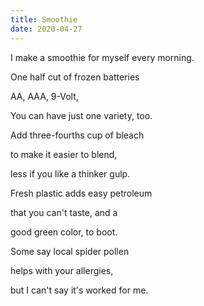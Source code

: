 ```yaml
---
title: Smoothie
date: 2020-04-27
---
```


I make a smoothie for myself every morning.

One half cut of frozen batteries

AA, AAA, 9-Volt,

You can have just one variety, too. 

Add three-fourths cup of bleach

to make it easier to blend, 

less if you like a thinker gulp. 

Fresh plastic adds easy petroleum 

that you can't taste, and a 

good green color, to boot. 

Some say local spider pollen

helps with your allergies, 

but I can't say it's worked for me.
